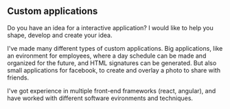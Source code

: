 ## Custom applications

Do you have an idea for a interactive application? I would like to help you shape, develop and create your idea.

I've made many different types of custom applications. Big applications, like an evironment for employees, where a day schedule can be made and organized for the future, and HTML signatures can be generated. But also small applications for facebook, to create and overlay a photo to share with friends.

I've got experience in multiple front-end frameworks (react, angular), and have worked with different software evironments and techniques.

